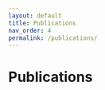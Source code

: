 ```yaml
---
layout: default
title: Publications
nav_order: 4
permalink: /publications/
---
```




# Publications

